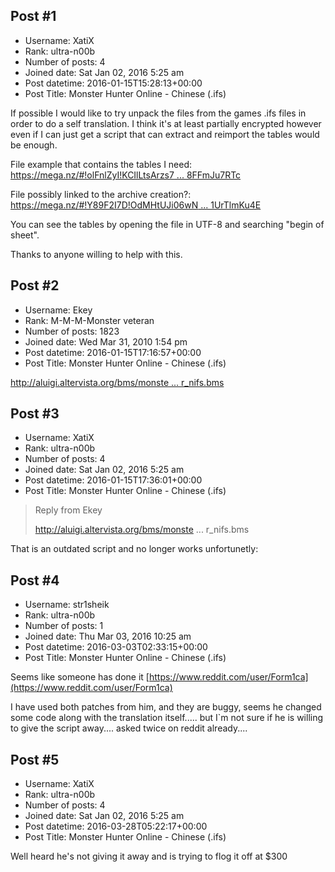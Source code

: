 ## Post #1
- Username: XatiX
- Rank: ultra-n00b
- Number of posts: 4
- Joined date: Sat Jan 02, 2016 5:25 am
- Post datetime: 2016-01-15T15:28:13+00:00
- Post Title: Monster Hunter Online - Chinese (.ifs)

If possible I would like to try unpack the files from the games .ifs files in order to do a self translation.
I think it's at least partially encrypted however even if I can just get a script that can extract and reimport the tables would be enough.

File example that contains the tables I need:
[https://mega.nz/#!olFnlZyI!KCIlLtsArzs7 ... 8FFmJu7RTc](https://mega.nz/#!olFnlZyI!KCIlLtsArzs7WUUdFx7vJg-p-nZtRGNIj8FFmJu7RTc)

File possibly linked to the archive creation?:
[https://mega.nz/#!Y89F2I7D!OdMHtUJi06wN ... 1UrTlmKu4E](https://mega.nz/#!Y89F2I7D!OdMHtUJi06wNmILZWr0n2sRwacExWXxwl1UrTlmKu4E)

You can see the tables by opening the file in UTF-8 and searching "begin of sheet".

Thanks to anyone willing to help with this.
## Post #2
- Username: Ekey
- Rank: M-M-M-Monster veteran
- Number of posts: 1823
- Joined date: Wed Mar 31, 2010 1:54 pm
- Post datetime: 2016-01-15T17:16:57+00:00
- Post Title: Monster Hunter Online - Chinese (.ifs)

[http://aluigi.altervista.org/bms/monste ... r_nifs.bms](http://aluigi.altervista.org/bms/monster_hunter_nifs.bms)
## Post #3
- Username: XatiX
- Rank: ultra-n00b
- Number of posts: 4
- Joined date: Sat Jan 02, 2016 5:25 am
- Post datetime: 2016-01-15T17:36:01+00:00
- Post Title: Monster Hunter Online - Chinese (.ifs)

> Reply from Ekey
>
> http://aluigi.altervista.org/bms/monste ... r_nifs.bms

That is an outdated script and no longer works unfortunetly:
## Post #4
- Username: str1sheik
- Rank: ultra-n00b
- Number of posts: 1
- Joined date: Thu Mar 03, 2016 10:25 am
- Post datetime: 2016-03-03T02:33:15+00:00
- Post Title: Monster Hunter Online - Chinese (.ifs)

Seems like someone has done it
[https://www.reddit.com/user/Form1ca](https://www.reddit.com/user/Form1ca)

I have used both patches from him, and they are buggy, seems he changed some code along with the translation itself.....
but I`m not sure if he is willing to give the script away.... asked twice on reddit already....
## Post #5
- Username: XatiX
- Rank: ultra-n00b
- Number of posts: 4
- Joined date: Sat Jan 02, 2016 5:25 am
- Post datetime: 2016-03-28T05:22:17+00:00
- Post Title: Monster Hunter Online - Chinese (.ifs)

Well heard he's not giving it away and is trying to flog it off at $300
